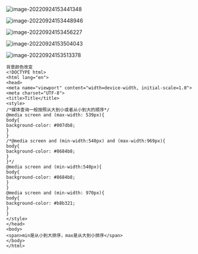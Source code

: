 ![image-20220924153441348](https://manv-typora.oss-cn-hangzhou.aliyuncs.com/typora-imgimage-20220924153441348.png)

![image-20220924153448946](https://manv-typora.oss-cn-hangzhou.aliyuncs.com/typora-imgimage-20220924153448946.png)

![image-20220924153456227](https://manv-typora.oss-cn-hangzhou.aliyuncs.com/typora-imgimage-20220924153456227.png)

![image-20220924153504043](https://manv-typora.oss-cn-hangzhou.aliyuncs.com/typora-imgimage-20220924153504043.png)

![image-20220924153513378](https://manv-typora.oss-cn-hangzhou.aliyuncs.com/typora-imgimage-20220924153513378.png)

```
背景颜色改变
<!DOCTYPE html>
<html lang="en">
<head>
<meta name="viewport" content="width=device-width, initial-scale=1.0">
<meta charset="UTF-8">
<title>Title</title>
<style>
/*媒体查询一般按照从大到小或者从小到大的顺序*/
@media screen and (max-width: 539px){
body{
background-color: #007db8;
}
}
/*@media screen and (min-width:540px) and (max-width:969px){
body{
background-color: #8684b8;
}
}*/
@media screen and (min-width:540px){
body{
background-color: #8684b8;
}
}
@media screen and (min-width: 970px){
body{
background-color: #b8b321;
}
}
</style>
</head>
<body>
<span>min是从小到大排序，max是从大到小排序</span>
</body>
</html>
```

